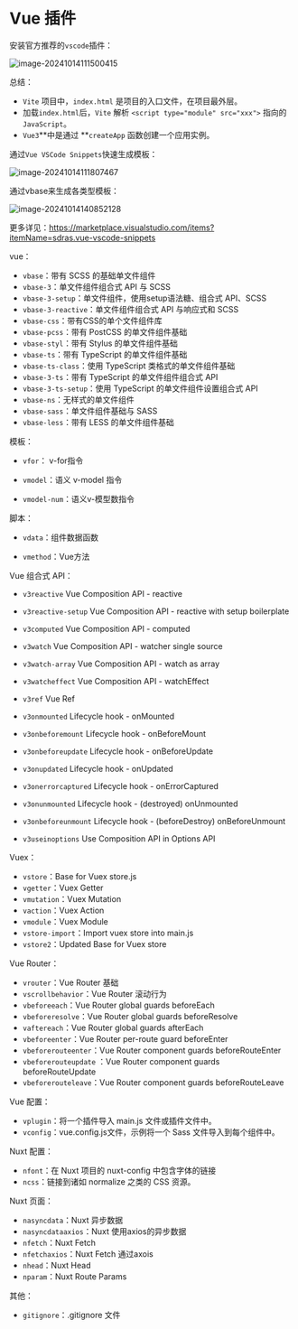 # Vue 插件

安装官方推荐的`vscode`插件：

![image-20241014111500415](https://fastly.jsdelivr.net/gh/LetengZzz/img@main/tc2/img202410170001624.png) 

总结：

- `Vite` 项目中，`index.html` 是项目的入口文件，在项目最外层。
- 加载`index.html`后，`Vite` 解析 `<script type="module" src="xxx">` 指向的`JavaScript`。
- `Vue3`**中是通过 **`createApp` 函数创建一个应用实例。

通过`Vue VSCode Snippets`快速生成模板：

![image-20241014111807467](https://fastly.jsdelivr.net/gh/LetengZzz/img@main/tc2/img202410170001303.png)

通过vbase来生成各类型模板：

![image-20241014140852128](https://fastly.jsdelivr.net/gh/LetengZzz/img@main/tc2/img202410170001578.png)

更多详见：https://marketplace.visualstudio.com/items?itemName=sdras.vue-vscode-snippets

vue：

- `vbase`：带有 SCSS 的基础单文件组件
- `vbase-3`：单文件组件组合式 API 与 SCSS
- `vbase-3-setup`：单文件组件，使用setup语法糖、组合式 API、SCSS
- `vbase-3-reactive`：单文件组件组合式 API 与响应式和 SCSS
- `vbase-css`：带有CSS的单个文件组件库
- `vbase-pcss`：带有 PostCSS 的单文件组件基础
- `vbase-styl`：带有 Stylus 的单文件组件基础
- `vbase-ts`：带有 TypeScript 的单文件组件基础
- `vbase-ts-class`：使用 TypeScript 类格式的单文件组件基础
- `vbase-3-ts`：带有 TypeScript 的单文件组件组合式 API
- `vbase-3-ts-setup`：使用 TypeScript 的单文件组件设置组合式 API
- `vbase-ns`：无样式的单文件组件
- `vbase-sass`：单文件组件基础与 SASS
- `vbase-less`：带有 LESS 的单文件组件基础

模板：

-  `vfor`： v-for指令                    

-  `vmodel`：语义 v-model 指令        
-  `vmodel-num`：语义v-模型数指令       

脚本：                                          

-  `vdata`：组件数据函数                     

-  `vmethod`：Vue方法                             

Vue 组合式 API：

-  `v3reactive`         Vue Composition API - reactive                        

-  `v3reactive-setup`   Vue Composition API - reactive with setup boilerplate 
-  `v3computed`         Vue Composition API - computed                        
-  `v3watch`            Vue Composition API - watcher single source           
-  `v3watch-array`      Vue Composition API - watch as array                  
-  `v3watcheffect`      Vue Composition API - watchEffect                     
-  `v3ref`              Vue Ref                                               
-  `v3onmounted`        Lifecycle hook - onMounted                            
-  `v3onbeforemount`    Lifecycle hook - onBeforeMount                        
-  `v3onbeforeupdate`   Lifecycle hook - onBeforeUpdate                       
-  `v3onupdated`        Lifecycle hook - onUpdated                            
-  `v3onerrorcaptured`  Lifecycle hook - onErrorCaptured                      
-  `v3onunmounted`      Lifecycle hook - (destroyed) onUnmounted              
-  `v3onbeforeunmount`  Lifecycle hook - (beforeDestroy) onBeforeUnmount      
-  `v3useinoptions`     Use Composition API in Options API                    

Vuex：         

-  `vstore`：Base for Vuex store.js         
-  `vgetter`：Vuex Getter                    
-  `vmutation`：Vuex Mutation                  
-  `vaction`：Vuex Action                    
-  `vmodule`：Vuex Module                    
-  `vstore-import`：Import vuex store into main.js 
-  `vstore2`：Updated Base for Vuex store    

Vue Router：                         

-  `vrouter`：Vue Router 基础                   
-  `vscrollbehavior`：Vue Router 滚动行为            
-  `vbeforeeach`：Vue Router global guards beforeEach           
-  `vbeforeresolve`：Vue Router global guards beforeResolve        
-  `vaftereach`：Vue Router global guards afterEach            
-  `vbeforeenter`：Vue Router per-route guard beforeEnter        
-  `vbeforerouteenter`：Vue Router component guards beforeRouteEnter  
-  `vbeforerouteupdate` ：Vue Router component guards beforeRouteUpdate 
-  `vbeforerouteleave`：Vue Router component guards beforeRouteLeave  

Vue 配置：

- `vplugin`：将一个插件导入 main.js 文件或插件文件中。
- `vconfig`：vue.config.js文件，示例将一个 Sass 文件导入到每个组件中。

Nuxt 配置：

- `nfont`：在 Nuxt 项目的 nuxt-config 中包含字体的链接
- `ncss`：链接到诸如 normalize 之类的 CSS 资源。

Nuxt 页面：

- `nasyncdata`：Nuxt 异步数据
- `nasyncdataaxios`：Nuxt 使用axios的异步数据
- `nfetch`：Nuxt  Fetch
- `nfetchaxios`：Nuxt Fetch 通过axois
- `nhead`：Nuxt Head
- `nparam`：Nuxt Route Params

其他：

- `gitignore`：.gitignore 文件

